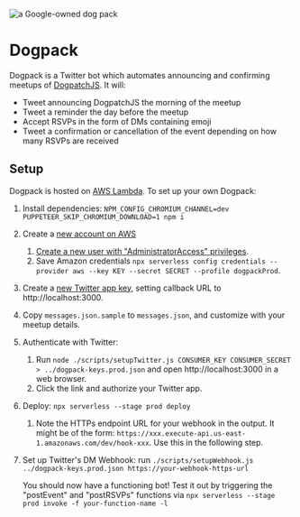 ![a Google-owned dog pack](https://media.giphy.com/media/LIeTjBAxz1npe/giphy-tumblr.gif)

# Dogpack

Dogpack is a Twitter bot which automates announcing and confirming meetups of [DogpatchJS](http://dogpatchjs.com/). It will:

 * Tweet announcing DogpatchJS the morning of the meetup
 * Tweet a reminder the day before the meetup
 * Accept RSVPs in the form of DMs containing emoji
 * Tweet a confirmation or cancellation of the event depending on how many RSVPs are received
 
## Setup

Dogpack is hosted on [AWS Lambda](https://aws.amazon.com/lambda/). To set up your own Dogpack:

1. Install dependencies: `NPM_CONFIG_CHROMIUM_CHANNEL=dev PUPPETEER_SKIP_CHROMIUM_DOWNLOAD=1 npm i`
1. Create a [new account on AWS](https://aws.amazon.com/)
   1. [Create a new user with "AdministratorAccess" privileges](https://serverless.com/framework/docs/providers/aws/guide/plugins#creating-aws-access-keys).
   1. Save Amazon credentials `npx serverless config credentials --provider aws --key KEY --secret SECRET --profile dogpackProd`.
1. Create a [new Twitter app key](https://apps.twitter.com/app/new), setting callback URL to http://localhost:3000.
1. Copy `messages.json.sample` to `messages.json`, and customize with your meetup details.
    
1. Authenticate with Twitter:
   1. Run `node ./scripts/setupTwitter.js CONSUMER_KEY CONSUMER_SECRET > ../dogpack-keys.prod.json` and open http://localhost:3000 in a web browser.
   1. Click the link and authorize your Twitter app.

1. Deploy: `npx serverless --stage prod deploy`
   1. Note the HTTPs endpoint URL for your webhook in the output. It might be of the form: `https://xxx.execute-api.us-east-1.amazonaws.com/dev/hook-xxx`. Use this in the following step.

1. Set up Twitter's DM Webhook: run `./scripts/setupWebhook.js ../dogpack-keys.prod.json https://your-webhook-https-url`

   You should now have a functioning bot! Test it out by triggering the "postEvent" and "postRSVPs" functions via `npx serverless --stage prod invoke -f your-function-name -l`
